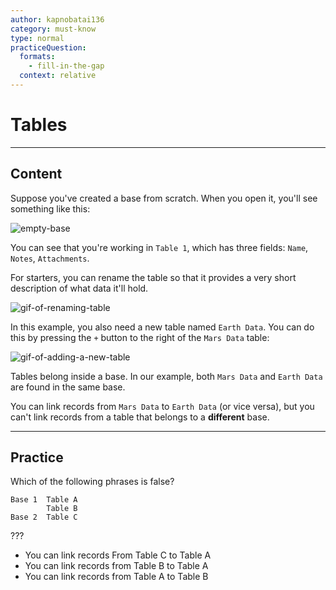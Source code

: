 ```yaml
---
author: kapnobatai136
category: must-know
type: normal
practiceQuestion:
  formats:
    - fill-in-the-gap
  context: relative
---
```


# Tables


---

## Content

Suppose you've created a base from scratch. When you open it, you'll see something like this:

![empty-base](https://img.enkipro.com/bdaeb9da037d322efc7036f7f9704b49.png)

You can see that you're working in `Table 1`, which has three fields: `Name`, `Notes`, `Attachments`.

For starters, you can rename the table so that it provides a very short description of what data it'll hold.

![gif-of-renaming-table](https://img.enkipro.com/8909b664b02611e52ed6241806a62b72.gif)

In this example, you also need a new table named `Earth Data`. You can do this by pressing the `+` button to the right of the `Mars Data` table:

![gif-of-adding-a-new-table](https://img.enkipro.com/582a69d31c8bacd1737aaaa131bf0125.gif)

Tables belong inside a base. In our example, both `Mars Data` and `Earth Data` are found in the same base.

You can link records from `Mars Data` to `Earth Data` (or vice versa), but you can't link records from a table that belongs to a **different** base.


---

## Practice

Which of the following phrases is false?

```plain-text
Base 1  Table A
        Table B
Base 2  Table C
```

???

- You can link records From Table C to Table A
- You can link records from Table B to Table A
- You can link records from Table A to Table B
